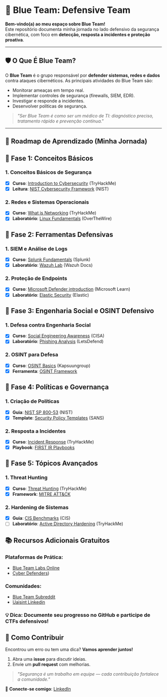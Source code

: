 # 🔵 Blue Team: Defensive Team

**Bem-vindo(a) ao meu espaço sobre Blue Team!**  
Este repositório documenta minha jornada no lado defensivo da segurança cibernética, com foco em **detecção, resposta a incidentes e proteção proativa**.  

---

## 🛡️ O Que É Blue Team?  
O **Blue Team** é o grupo responsável por **defender sistemas, redes e dados** contra ataques cibernéticos. As principais atividades do Blue Team são:  
- Monitorar ameaças em tempo real.  
- Implementar controles de segurança (firewalls, SIEM, EDR).  
- Investigar e responde a incidentes.  
- Desenvolver políticas de segurança.  

> *"Ser Blue Team é como ser um médico de TI: diagnóstico preciso, tratamento rápido e prevenção contínua."*  

---

## 📘 Roadmap de Aprendizado (Minha Jornada)  

## 📌 **Fase 1: Conceitos Básicos**

### 1. Conceitos Básicos de Segurança
- [x]  **Curso**: [Introduction to Cybersecurity](https://tryhackme.com/module/introduction-to-cyber-security) (TryHackMe)
- [x]  **Leitura**: [NIST Cybersecurity Framework](https://www.nist.gov/cyberframework) (NIST)

### 2. Redes e Sistemas Operacionais
- [x]  **Curso**: [What is Networking](https://tryhackme.com/room/whatisnetworking) (TryHackMe)
- [x]  **Laboratório**: [Linux Fundamentals](https://overthewire.org/wargames/bandit/) (OverTheWire)

## 📌 Fase 2: Ferramentas Defensivas

### 1. SIEM e Análise de Logs
- [X]  **Curso**: [Splunk Fundamentals](https://www.splunk.com/en_us/training/free-courses/splunk-fundamentals-1.html) (Splunk)
- [X]  **Laboratório**: [Wazuh Lab](https://documentation.wazuh.com/current/learning-wazuh/index.html) (Wazuh Docs)

### 2. Proteção de Endpoints
- [X]  **Curso**: [Microsoft Defender introduction](https://learn.microsoft.com/en-us/training/modules/m365-introduction-defender-endpoint/) (Microsoft Learn)
- [X]  **Laboratório**: [Elastic Security](https://www.elastic.co/security-labs) (Elastic)

## 📌 Fase 3: Engenharia Social e OSINT Defensivo

### 1. Defesa contra Engenharia Social
- [X]  **Curso**: [Social Engineering Awareness](https://purplesec.us/learn/social-engineering-awareness-training/) (CISA)
- [X]  **Laboratório**: [Phishing Analysis](https://letsdefend.io/) (LetsDefend)

### 2. OSINT para Defesa
- [X]  **Curso**: [OSINT Basics](https://training.kapsuungroup.com/courses/osint-beginners-course) (Kapsuungroup)
- [X]  **Ferramenta**: [OSINT Framework](https://osintframework.com/)

## 📌 Fase 4: Políticas e Governança

### 1. Criação de Políticas
- [X]  **Guia**: [NIST SP 800-53](https://csrc.nist.gov/publications/detail/sp/800-53/rev-5/final) (NIST)
- [X]  **Template**: [Security Policy Templates](https://www.sans.org/information-security-policy/) (SANS)

### 2. Resposta a Incidentes
- [X]  **Curso**: [Incident Response](https://tryhackme.com/room/incidentresponseprocess) (TryHackMe)
- [X]  **Playbook**: [FIRST IR Playbooks](https://www.first.org/resources/guides/)

## 📌 Fase 5: Tópicos Avançados

### 1. Threat Hunting
- [X]  **Curso**: [Threat Hunting](https://tryhackme.com/room/introductiontothreathunting) (TryHackMe)
- [X]  **Framework**: [MITRE ATT&CK](https://attack.mitre.org/)

### 2. Hardening de Sistemas
- [X]  **Guia**: [CIS Benchmarks](https://www.cisecurity.org/cis-benchmarks/) (CIS)
- [ ]  **Laboratório**: [Active Directory Hardening](https://tryhackme.com/room/activedirectoryhardening) (TryHackMe)

## 📚 Recursos Adicionais Gratuitos

### Plataformas de Prática:
- [Blue Team Labs Online](https://blueteamlabs.online/)
- [Cyber Defenders](https://cyberdefenders.org/))

### Comunidades:
- [Blue Team Subreddit](https://www.reddit.com/r/cybersecurity/)
- [Uaisint Linkedin](https://www.linkedin.com/groups/10060469/)

### 💡 **Dica**: Documente seu progresso no GitHub e participe de CTFs defensivos!

## 🤝 Como Contribuir  
Encontrou um erro ou tem uma dica? **Vamos aprender juntos!**  
1. Abra uma **issue** para discutir ideias.  
2. Envie um **pull request** com melhorias.  

> *"Segurança é um trabalho em equipe — cada contribuição fortalece a comunidade."*  

🔹 **Conecte-se comigo**: [LinkedIn](https://www.linkedin.com/in/yurilim4/)  
